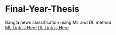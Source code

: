 # Final-Year-Thesis
Bangla news classification using ML and DL method<br>
[ML Link is Here](https://colab.research.google.com/drive/1qmArHsLQy5ThZj-No8sNYHcl2AS40_b-#scrollTo=gySWitpfHf33)
[DL Link is Here](https://colab.research.google.com/drive/1MP4Dgrdj1RO5YNhRiibA_pBCLTMJM1P4#scrollTo=uPO1sNhEiSgB)
